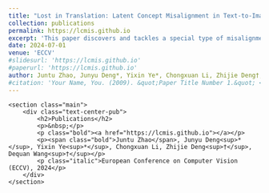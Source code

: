 ```yaml
---
title: "Lost in Translation: Latent Concept Misalignment in Text-to-Image Diffusion Models"
collection: publications
permalink: https://lcmis.github.io
excerpt: 'This paper discovers and tackles a special type of misalignment issue in text-to-image diffusion models named as Latent Concept Misalignment (LC-Mis). Main contributions includes demonstration of the issue, collection of the LC-Mis dataset and the method Mixture of Concept Experts (MoCE).'
date: 2024-07-01
venue: 'ECCV'
#slidesurl: 'https://lcmis.github.io'
#paperurl: 'https://lcmis.github.io'
author: Juntu Zhao, Junyu Deng*, Yixin Ye*, Chongxuan Li, Zhijie Deng†, Dequan Wang†
#citation: 'Your Name, You. (2009). &quot;Paper Title Number 1.&quot; <i>Journal 1</i>. 1(1).'
---
```



    <section class="main">
        <div class="text-center-pub">
            <h2>Publications</h2>
            <p>&nbsp;</p>
            <p class="bold"><a href="https://lcmis.github.io"></a></p>
            <p><span class="bold">Juntu Zhao</span>, Junyu Deng<sup>*</sup>, Yixin Ye<sup>*</sup>, Chongxuan Li, Zhijie Deng<sup>†</sup>, Dequan Wang<sup>†</sup></p>
            <p class="italic">European Conference on Computer Vision (ECCV), 2024</p>
        </div>
    </section>